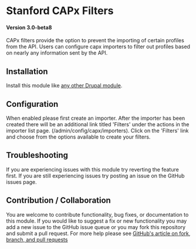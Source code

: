 # Stanford CAPx Filters
#### Version 3.0-beta8

CAPx filters provide the option to prevent the importing of certain profiles from the API. Users can configure capx importers to filter out profiles based on nearly any information sent by the API.

## Installation

Install this module like [any other Drupal module](https://www.drupal.org/documentation/install/modules-themes/modules-7).

## Configuration

When enabled please first create an importer. After the importer has been created there will be an additional link titled 'Filters' under the actions in the importer list page. (/admin/config/capx/importers). Click on the 'Filters' link and choose from the options available to create your filters.

## Troubleshooting

If you are experiencing issues with this module try reverting the feature first. If you are still experiencing issues try posting an issue on the GitHub issues page.

## Contribution / Collaboration

You are welcome to contribute functionality, bug fixes, or documentation to this module. If you would like to suggest a fix or new functionality you may add a new issue to the GitHub issue queue or you may fork this repository and submit a pull request. For more help please see [GitHub's article on fork, branch, and pull requests](https://help.github.com/articles/using-pull-requests)
